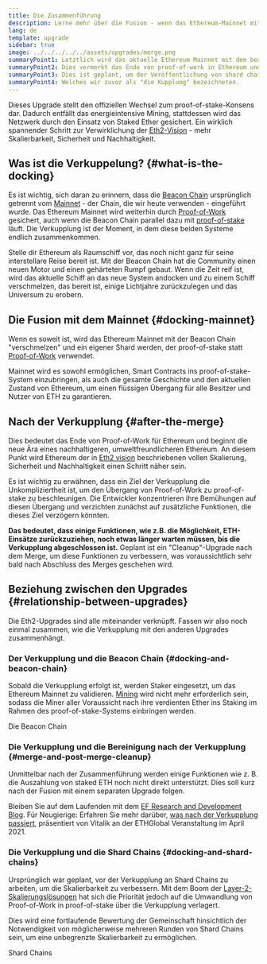 ```yaml
---
title: Die Zusammenführung
description: Lerne mehr über die Fusion - wenn das Ethereum-Mainnet mit dem durch die Beacon Chain koordinierten proof-of-stake-System verbunden wird.
lang: de
template: upgrade
sidebar: true
image: ../../../../../assets/upgrades/merge.png
summaryPoint1: Letztlich wird das aktuelle Ethereum Mainnet mit dem beacon chain koordiniertem proof-of-stake system "fusioniert".
summaryPoint2: Dies vermerkt das Ende von proof-of-work in Ethereum und zugleich den Start, zu einem vollen Übergang in proof-of-stake.
summaryPoint3: Dies ist geplant, um der Veröffentlichung von shard chains zuvorzukommen.
summaryPoint4: Welches wir zuvor als "die Kupplung" bezeichneten.
---
```


<UpgradeStatus dateKey="page-upgrades-merge-date">
  Dieses Upgrade stellt den offiziellen Wechsel zum proof-of-stake-Konsens dar. Dadurch entfällt das energieintensive Mining, stattdessen wird das Netzwerk durch den Einsatz von Staked Ether gesichert. Ein wirklich spannender Schritt zur Verwirklichung der <a href="/upgrades/vision/">Eth2-Vision</a> - mehr Skalierbarkeit, Sicherheit und Nachhaltigkeit.
</UpgradeStatus>

## Was ist die Verkuppelung? {#what-is-the-docking}

Es ist wichtig, sich daran zu erinnern, dass die [Beacon Chain](/upgrades/beacon-chain/) ursprünglich getrennt vom [Mainnet](/glossary/#mainnet) - der Chain, die wir heute verwenden - eingeführt wurde. Das Ethereum Mainnet wird weiterhin durch [Proof-of-Work](/developers/docs/consensus-mechanisms/pow/) gesichert, auch wenn die Beacon Chain parallel dazu mit [proof-of-stake](/developers/docs/consensus-mechanisms/pos/) läuft. Die Verkupplung ist der Moment, in dem diese beiden Systeme endlich zusammenkommen.

Stelle dir Ethereum als Raumschiff vor, das noch nicht ganz für seine interstellare Reise bereit ist. Mit der Beacon Chain hat die Community einen neuen Motor und einen gehärteten Rumpf gebaut. Wenn die Zeit reif ist, wird das aktuelle Schiff an das neue System andocken und zu einem Schiff verschmelzen, das bereit ist, einige Lichtjahre zurückzulegen und das Universum zu erobern.

## Die Fusion mit dem Mainnet {#docking-mainnet}

Wenn es soweit ist, wird das Ethereum Mainnet mit der Beacon Chain "verschmelzen" und ein eigener Shard werden, der proof-of-stake statt [Proof-of-Work](/developers/docs/consensus-mechanisms/pow/) verwendet.

Mainnet wird es sowohl ermöglichen, Smart Contracts ins proof-of-stake-System einzubringen, als auch die gesamte Geschichte und den aktuellen Zustand von Ethereum, um einen flüssigen Übergang für alle Besitzer und Nutzer von ETH zu garantieren.

## Nach der Verkupplung {#after-the-merge}

Dies bedeutet das Ende von Proof-of-Work für Ethereum und beginnt die neue Ära eines nachhaltigeren, umweltfreundlicheren Ethereum. An diesem Punkt wird Ethereum der in [Eth2 vision](/upgrades/vision/) beschriebenen vollen Skalierung, Sicherheit und Nachhaltigkeit einen Schritt näher sein.

Es ist wichtig zu erwähnen, dass ein Ziel der Verkupplung die Unkompliziertheit ist, um den Übergang von Proof-of-Work zu proof-of-stake zu beschleunigen. Die Entwickler konzentrieren ihre Bemühungen auf diesen Übergang und verzichten zunächst auf zusätzliche Funktionen, die dieses Ziel verzögern könnten.

**Das bedeutet, dass einige Funktionen, wie z.B. die Möglichkeit, ETH-Einsätze zurückzuziehen, noch etwas länger warten müssen, bis die Verkupplung abgeschlossen ist.** Geplant ist ein "Cleanup"-Upgrade nach dem Merge, um diese Funktionen zu verbessern, was voraussichtlich sehr bald nach Abschluss des Merges geschehen wird.

## Beziehung zwischen den Upgrades {#relationship-between-upgrades}

Die Eth2-Upgrades sind alle miteinander verknüpft. Fassen wir also noch einmal zusammen, wie die Verkupplung mit den anderen Upgrades zusammenhängt.

### Der Verkupplung und die Beacon Chain {#docking-and-beacon-chain}

Sobald die Verkupplung erfolgt ist, werden Staker eingesetzt, um das Ethereum Mainnet zu validieren. [Mining](/developers/docs/consensus-mechanisms/pow/mining/) wird nicht mehr erforderlich sein, sodass die Miner aller Voraussicht nach ihre verdienten Ether ins Staking im Rahmen des proof-of-stake-Systems einbringen werden.

<ButtonLink to="/upgrades/beacon-chain/">Die Beacon Chain</ButtonLink>

### Die Verkupplung und die Bereinigung nach der Verkupplung {#merge-and-post-merge-cleanup}

Unmittelbar nach der Zusammenführung werden einige Funktionen wie z. B. die Auszahlung von staked ETH noch nicht direkt unterstützt. Dies soll kurz nach der Fusion mit einem separaten Upgrade folgen.

Bleiben Sie auf dem Laufenden mit dem [EF Research and Development Blog](https://blog.ethereum.org/category/research-and-development/). Für Neugierige: Erfahren Sie mehr darüber, [ was nach der Verkupplung passiert](https://youtu.be/7ggwLccuN5s?t=101), präsentiert von Vitalik an der ETHGlobal Veranstaltung im April 2021.

### Die Verkupplung und die Shard Chains {#docking-and-shard-chains}

Ursprünglich war geplant, vor der Verkupplung an Shard Chains zu arbeiten, um die Skalierbarkeit zu verbessern. Mit dem Boom der [Layer-2-Skalierungslösungen](/developers/docs/scaling/#layer-2-scaling) hat sich die Priorität jedoch auf die Umwandlung von Proof-of-Work in proof-of-stake über die Verkupplung verlagert.

Dies wird eine fortlaufende Bewertung der Gemeinschaft hinsichtlich der Notwendigkeit von möglicherweise mehreren Runden von Shard Chains sein, um eine unbegrenzte Skalierbarkeit zu ermöglichen.

<ButtonLink to="/upgrades/shard-chains/">Shard Chains</ButtonLink>

